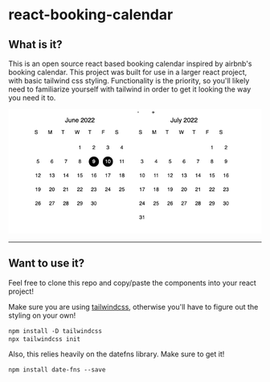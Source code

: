 # react-booking-calendar

## What is it?
  This is an open source react based booking calendar inspired by airbnb's booking calendar. This project was built for use in a larger react project, with basic tailwind css styling. Functionality is the priority, so you'll likely need to familiarize yourself with tailwind in order to get it looking the way you need it to.

  ![calendar pic](calendarPic.png "calendar pic")

***

## Want to use it?

Feel free to clone this repo and copy/paste the components into your react project!

Make sure you are using [tailwindcss](https://tailwindcss.com/docs/installation), otherwise you'll have to figure out the styling on your own!

```
npm install -D tailwindcss
npx tailwindcss init
```
Also, this relies heavily on the datefns library. Make sure to get it! 

```
npm install date-fns --save
```